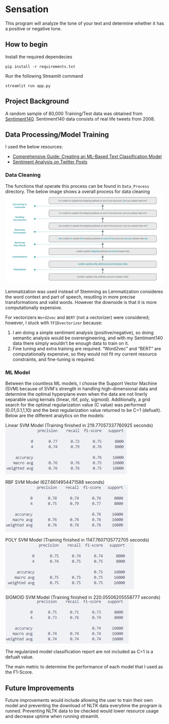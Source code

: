 # Sensation
This program will analyze the tone of your text and determine whether it has a positive or negative tone.

## How to begin

Install the required dependecies

```
pip install -r requirements.txt
```

Run the following Streamlit command

```
streamlit run app.py
```


## Project Background
A random sample of 80,000 Training/Test data was obtained from [Sentiment140](https://cs.stanford.edu/people/alecmgo/trainingandtestdata.zip). Sentiment140 data consists of real life tweets from 2008. 

## Data Processing/Model Training
I used the below resources:
- [Comprehensive Guide: Creating an ML-Based Text Classification Model](https://www.atlantbh.com/creating-an-ml-based-text-classification-model/#:~:text=After%20evaluating%20the%20strengths%20and,choice%20for%20text%20classification%20tasks)
- [Sentiment Analysis on Twitter Posts](https://dev.to/profilsoftware/sentiment-analysis-on-twitter-posts-3j82)

### Data Cleaning
The functions that operate this process can be found in `Data_Process` directory. The below image shows a overall process for data cleaning
![Data Processing Image](images/Figure-3.-Some-of-the-Basic-Text-Preprocessing-Steps.png)

Lemmatization was used instead of Stemming as Lemmatization consideres the word context and part of speech, resutling in more precise transformations and valid words. However the downside is that it is more computationally expensive.

For vectorizers `Word2vec` and `BERT` (not a vectorizer) were considered; however, I stuck with `TFIDvectorizer` because: 
1. I am doing a simple sentiment analysis (positive/negative), so doing semantic analysis would be overengineering, and with my Sentiment140 data there simply wouldn’t be enough data to train on it. 
2. Fine tuning and extra training are required. “Word2vec” and “BERT” are computationally expensive, so they would not fit my current resource constraints, and fine-tuning is required.

### ML Model
Between the countless ML models, I choose the Support Vector Machine (SVM) because of SVM's strength in handling high-dimensional  data and determine the optimal hyperplane even when the data are not linerly separable using kernals (linear, rbf, poly, sigmoid). Additionally, a grid search for the optimal regularization value (C value) was performed (0.01,0.1,1,10) and the best regularization value returned to be C=1 (defualt). Below are the different analytics on the models:

Linear SVM Model (Training finished in 219.77057337760925 seconds)
![Image](images/Linear_SVM.png)

RBF SVM Model (627.6614954471588 seconds)
![Image](images/RBF_SVM.png)

POLY SVM Model (Training finished in 1147.7607135772705 seconds)
![Image](images/POLY_SVM.png)

SIGMOID SVM Model (Training finished in 220.05506205558777 seconds)
![Image](images/SIGMOID_SVM.png)

The regularized model classification report are not included as C=1 is a defualt value.

The main metric to determine the performance of each model that I used as the F1-Score.

## Future Improvements
Future improvements would include allowing the user to train their own model and preventing the download of NLTK data everytime the program is runned. Preventing NLTK data to be checked would lower resource usage and decrease uptime when running streamlit.